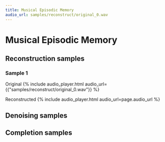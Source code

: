 ```yaml
---
title: Musical Episodic Memory
audio_url: samples/reconstruct/original_0.wav
---
```


# Musical Episodic Memory

## Reconstruction samples

### Sample 1
Original
{% include audio_player.html audio_url={{"samples/reconstruct/original_0.wav"}} %}

Reconstructed
{% include audio_player.html audio_url=page.audio_url %}



## Denoising samples

## Completion samples

